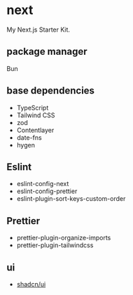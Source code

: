 # next

My Next.js Starter Kit.

## package manager

Bun

## base dependencies

- TypeScript
- Tailwind CSS
- zod
- Contentlayer
- date-fns
- hygen

## Eslint

- eslint-config-next
- eslint-config-prettier
- eslint-plugin-sort-keys-custom-order

## Prettier

- prettier-plugin-organize-imports
- prettier-plugin-tailwindcss

## ui

- [shadcn/ui](https://contentlayer.dev/docs/getting-started-cddd76b7)
